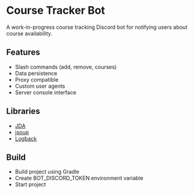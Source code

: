 # Course Tracker Bot
A work-in-progress course tracking Discord bot for notifying users about course availability.

## Features
- Slash commands (add, remove, courses)
- Data persistence
- Proxy compatible
- Custom user agents
- Server console interface

## Libraries
- [JDA](https://github.com/discord-jda/JDA)
- [jsoup](https://github.com/jhy/jsoup)
- [Logback](https://github.com/qos-ch/logback)

## Build
- Build project using Gradle
- Create BOT_DISCORD_TOKEN environment variable
- Start project
